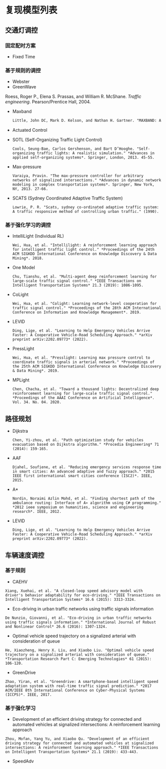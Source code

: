 # 复现模型列表

## 交通灯调控

### 固定配时方案

- Fixed Time



### 基于规则的调控

- Webster
- GreenWave

Roess, Roger P., Elena S. Prassas, and William R. McShane. *Traffic engineering*. Pearson/Prentice Hall, 2004.

- Maxband

  ```latex
  Little, John DC, Mark D. Kelson, and Nathan H. Gartner. "MAXBAND: A versatile program for setting signals on arteries and triangular networks." (1981).
  ```

- Actuated Control

- SOTL (Self-Organizing Traffic Light Control)

  ```
  Cools, Seung-Bae, Carlos Gershenson, and Bart D’Hooghe. "Self-organizing traffic lights: A realistic simulation." *Advances in applied self-organizing systems*. Springer, London, 2013. 45-55.
  ```

- Max-pressure

  ```
  Varaiya, Pravin. "The max-pressure controller for arbitrary networks of signalized intersections." *Advances in dynamic network modeling in complex transportation systems*. Springer, New York, NY, 2013. 27-66.
  ```

- SCATS (Sydney Coordinated Adaptive Traffic System)

  ```
  Lowrie, P. R. "Scats, sydney co-ordinated adaptive traffic system: A traffic responsive method of controlling urban traffic." (1990).
  ```



### 基于强化学习的调控

- IntelliLight (Individual RL)

  ```
  Wei, Hua, et al. "Intellilight: A reinforcement learning approach for intelligent traffic light control." *Proceedings of the 24th ACM SIGKDD International Conference on Knowledge Discovery & Data Mining*. 2018.
  ```

- One Model

  ```
  Chu, Tianshu, et al. "Multi-agent deep reinforcement learning for large-scale traffic signal control." *IEEE Transactions on Intelligent Transportation Systems* 21.3 (2019): 1086-1095.
  ```

- CoLight

  ```
  Wei, Hua, et al. "Colight: Learning network-level cooperation for traffic signal control." *Proceedings of the 28th ACM International Conference on Information and Knowledge Management*. 2019.
  ```

- LEVID

  ```
  Ding, Lige, et al. "Learning to Help Emergency Vehicles Arrive Faster: A Cooperative Vehicle-Road Scheduling Approach." *arXiv preprint arXiv:2202.09773* (2022).
  ```

- PressLight

  ```
  Wei, Hua, et al. "Presslight: Learning max pressure control to coordinate traffic signals in arterial network." *Proceedings of the 25th ACM SIGKDD International Conference on Knowledge Discovery & Data Mining*. 2019.
  ```

- MPLight

  ```
  Chen, Chacha, et al. "Toward a thousand lights: Decentralized deep reinforcement learning for large-scale traffic signal control." *Proceedings of the AAAI Conference on Artificial Intelligence*. Vol. 34. No. 04. 2020.
  ```





## 路径规划

- Dijkstra

  ```
  Chen, Yi-zhou, et al. "Path optimization study for vehicles evacuation based on Dijkstra algorithm." *Procedia Engineering* 71 (2014): 159-165.
  ```

- AAF

  ```
  Djahel, Soufiene, et al. "Reducing emergency services response time in smart cities: An advanced adaptive and fuzzy approach." *2015 IEEE first international smart cities conference (ISC2)*. IEEE, 2015.
  ```

- A*

  ```
  Nordin, Noraimi Azlin Mohd, et al. "Finding shortest path of the ambulance routing: Interface of A∗ algorithm using C# programming." *2012 ieee symposium on humanities, science and engineering research*. IEEE, 2012.
  ```

- LEVID

  ```
  Ding, Lige, et al. "Learning to Help Emergency Vehicles Arrive Faster: A Cooperative Vehicle-Road Scheduling Approach." *arXiv preprint arXiv:2202.09773* (2022).
  ```





## 车辆速度调控

### 基于规则

- CAEHV

```
Xiang, Xuehai, et al. "A closed-loop speed advisory model with driver's behavior adaptability for eco-driving." *IEEE Transactions on Intelligent Transportation Systems* 16.6 (2015): 3313-3324.
```

- Eco-driving in urban traffic networks using traffic signals information

```
De Nunzio, Giovanni, et al. "Eco‐driving in urban traffic networks using traffic signals information." *International Journal of Robust and Nonlinear Control* 26.6 (2016): 1307-1324.
```

- Optimal vehicle speed trajectory on a signalized arterial with consideration of queue

```
He, Xiaozheng, Henry X. Liu, and Xiaobo Liu. "Optimal vehicle speed trajectory on a signalized arterial with consideration of queue." *Transportation Research Part C: Emerging Technologies* 61 (2015): 106-120.
```

- GreenDrive

```Bib
Zhao, Yiran, et al. "Greendrive: A smartphone-based intelligent speed adaptation system with real-time traffic signal prediction." *2017 ACM/IEEE 8th International Conference on Cyber-Physical Systems (ICCPS)*. IEEE, 2017.
```



### 基于强化学习

- Development of an efficient driving strategy for connected and automated vehicles at signalized intersections: A reinforcement learning approach

```
Zhou, Mofan, Yang Yu, and Xiaobo Qu. "Development of an efficient driving strategy for connected and automated vehicles at signalized intersections: A reinforcement learning approach." *IEEE Transactions on Intelligent Transportation Systems* 21.1 (2019): 433-443.
```

- SpeedAdv

